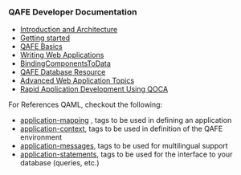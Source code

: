 ### QAFE Developer Documentation

* [Introduction and Architecture](01_Introduction.md)
* [Getting started](02_GettingStarted.md)
* [QAFE Basics](03_QAFEBasics.md)
* [Writing Web Applications](04_WritingWebApplications.md)
* [BindingComponentsToData](09_BindingComponentsToData.md)
* [QAFE Database Resource](10_QAFEDatabaseResource.md)
* [Advanced Web Application Topics](11_AdvancedWebApplicationTopics.md)
* [Rapid Application Development Using QOCA](12_RapidApplicationDevelopmentUsingQOCA.md)



For References QAML, checkout the following:

* [application-mapping]( http://www.qafe.com/static/documentation/api/application-mapping.html) , tags to be used in defining an application
* [application-context](http://www.qafe.com/static/documentation/api/application-context.html), tags to be used in definition of the QAFE environment
* [application-messages](http://www.qafe.com/static/documentation/api/application-messages.html), tags to be used for multilingual support
* [application-statements](http://www.qafe.com/static/documentation/api/application-statements.html), tags to be used for the interface to your database (queries, etc.)
